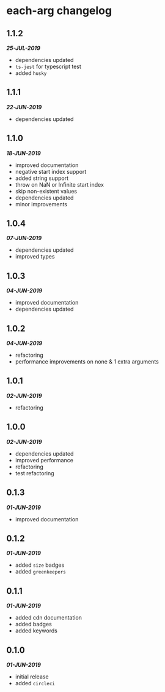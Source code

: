 # each-arg changelog

## 1.1.2

***25-JUL-2019***

* dependencies updated
* `ts-jest` for typescript test
* added `husky`

## 1.1.1

***22-JUN-2019***

* dependencies updated

## 1.1.0

***18-JUN-2019***

* improved documentation
* negative start index support
* added string support
* throw on NaN or Infinite start index
* skip non-existent values
* dependencies updated
* minor improvements

## 1.0.4

***07-JUN-2019***

* dependencies updated
* improved types

## 1.0.3

***04-JUN-2019***

* improved documentation
* dependencies updated

## 1.0.2

***04-JUN-2019***

* refactoring
* performance improvements on none & 1 extra arguments

## 1.0.1

***02-JUN-2019***

* refactoring

## 1.0.0

***02-JUN-2019***

* dependencies updated
* improved performance
* refactoring
* test refactoring

## 0.1.3

***01-JUN-2019***

* improved documentation

## 0.1.2

***01-JUN-2019***

* added `size` badges
* added `greenkeepers`

## 0.1.1

***01-JUN-2019***

* added cdn documentation
* added badges
* added keywords

## 0.1.0

***01-JUN-2019***

* initial release
* added `circleci`
